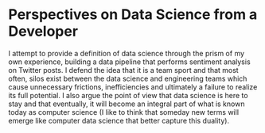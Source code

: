 # Perspectives on Data Science from a Developer

I attempt to provide a definition of data science through the prism of my own experience, building a data pipeline that performs sentiment analysis on Twitter posts. I defend the idea that it is a team sport and that most often, silos exist between the data science and engineering teams which cause unnecessary frictions, inefficiencies and ultimately a failure to realize its full potential. I also argue the point of view that data science is here to stay and that eventually, it will become an integral part of what is known today as computer science (I like to think that someday new terms will emerge like computer data science that better capture this duality).
